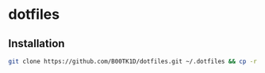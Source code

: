 # dotfiles

## Installation

```bash
git clone https://github.com/B00TK1D/dotfiles.git ~/.dotfiles && cp -r ~/.dotfiles/* ~/
```
